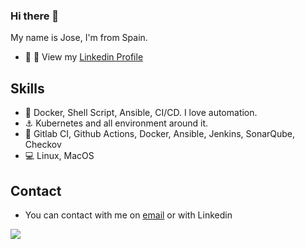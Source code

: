 ### Hi there 👋

My name is Jose, I'm from Spain.

* :man: :briefcase: View my <a href ="https://www.linkedin.com/in/joselazagra/" target="_blank">Linkedin Profile</a>

## Skills

* :penguin: Docker, Shell Script, Ansible, CI/CD. I love automation. 
* :anchor: Kubernetes and all environment around it.
* :hatching_chick: Gitlab CI, Github Actions, Docker, Ansible, Jenkins, SonarQube, Checkov
* :computer: Linux, MacOS
 

## Contact

* You can contact with me on <a href="mailto:josel.azagra@pm.me?Subject=from%20github">email</a> or with Linkedin

<img align="center" src="https://github-readme-stats.vercel.app/api?username=AzagraMac&show_icons=true" />

